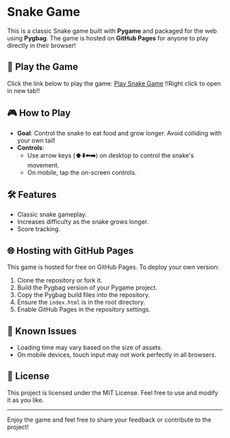 # Snake Game

This is a classic Snake game built with **Pygame** and packaged for the web using **Pygbag**. The game is hosted on **GitHub Pages** for anyone to play directly in their browser!

## 🚀 Play the Game

Click the link below to play the game:
[Play Snake Game](https://brolo231.github.io/snake) !!Right click to open in new tab!!

## 🎮 How to Play

- **Goal**: Control the snake to eat food and grow longer. Avoid colliding with your own tail!
- **Controls**:
  - Use arrow keys (**⬆️⬇️⬅️➡️**) on desktop to control the snake's movement.
  - On mobile, tap the on-screen controls.

## 🛠️ Features

- Classic snake gameplay.
- Increases difficulty as the snake grows longer.
- Score tracking.

## 🌐 Hosting with GitHub Pages

This game is hosted for free on GitHub Pages. To deploy your own version:

1. Clone the repository or fork it.
2. Build the Pygbag version of your Pygame project.
3. Copy the Pygbag build files into the repository.
4. Ensure the `index.html` is in the root directory.
5. Enable GitHub Pages in the repository settings.

## 🤔 Known Issues

- Loading time may vary based on the size of assets.
- On mobile devices, touch input may not work perfectly in all browsers.

## 📜 License

This project is licensed under the MIT License. Feel free to use and modify it as you like.

---

Enjoy the game and feel free to share your feedback or contribute to the project!

